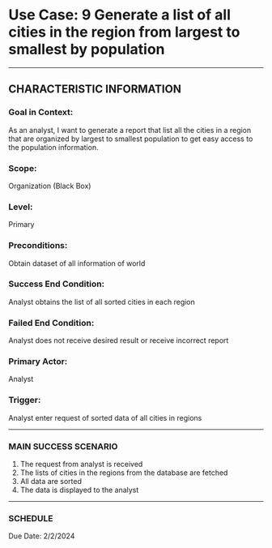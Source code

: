 # Use Case: 9 	Generate a list of all cities in the region from largest to smallest by population

----------------------
## CHARACTERISTIC INFORMATION
### Goal in Context: 
As an analyst, I want to generate a report that list all the cities in a region that are organized by largest to smallest population to get easy access to the population information.
### Scope: 
Organization (Black Box)
### Level: 
Primary
### Preconditions: 
Obtain dataset of all information of world
### Success End Condition: 
Analyst obtains the list of all sorted cities in each region
### Failed End Condition: 
Analyst does not receive desired result or receive incorrect report
### Primary Actor: 
Analyst
### Trigger: 
Analyst enter request of sorted data of all cities in regions

----------------------
### MAIN SUCCESS SCENARIO
1.	The request from analyst is received
2.	The lists of cities in the regions from the database are fetched
3.	All data are sorted
4.	The data is displayed to the analyst
----------------------
### SCHEDULE
Due Date: 2/2/2024